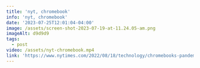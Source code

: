 ```yaml
---
title: 'nyt, chromebook'
info: 'nyt, chromebook'
date: '2023-07-25T12:01:04-04:00'
image: /assets/screen-shot-2023-07-19-at-11.24.05-am.png
imageAlt: d9d9d9
tags:
  - post
video: /assets/nyt-chromebook.mp4
link: 'https://www.nytimes.com/2022/08/18/technology/chromebooks-pandemic-star.html'
---
```


